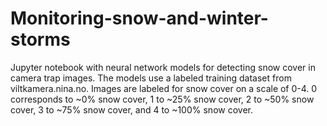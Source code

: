 # Monitoring-snow-and-winter-storms

Jupyter notebook with neural network models for detecting snow cover in camera trap images. The models use a labeled training dataset from viltkamera.nina.no. 
Images are labeled for snow cover on a scale of 0-4. 0 corresponds to ~0% snow cover, 1 to ~25% snow cover, 2 to ~50% snow cover, 3 to ~75% snow cover, and 4 to ~100% snow cover. 
